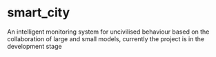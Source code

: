 # smart_city
An intelligent monitoring system for uncivilised behaviour based on the collaboration of large and small models, currently the project is in the development stage
